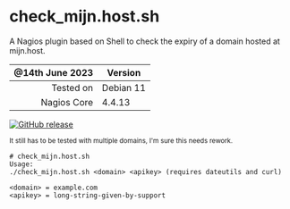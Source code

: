 # check_mijn.host.sh
A Nagios plugin based on Shell to check the expiry of a domain hosted at mijn.host.

| @14th June 2023 | Version |
|---------------:|----------|
| Tested on      |  Debian 11 |
| Nagios Core    |  4.4.13 |

[![GitHub release](https://img.shields.io/github/release/FoUStep/check_mijn.host.sh.svg)](https://GitHub.com/FoUStep/check_mijn.host.sh/releases/)

<sub>It still has to be tested with multiple domains, I'm sure this needs rework.</sub>
```
# check_mijn.host.sh 
Usage:
./check_mijn.host.sh <domain> <apikey> (requires dateutils and curl)

<domain> = example.com
<apikey> = long-string-given-by-support
```
